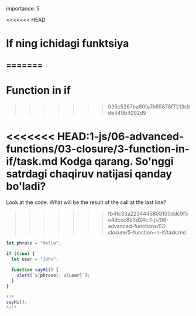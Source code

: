 importance: 5

<<<<<<< HEAD
# If ning ichidagi funktsiya
=======
---
# Function in if
>>>>>>> 035c5267ba80fa7b55878f7213cbde449b4092d9

<<<<<<< HEAD:1-js/06-advanced-functions/03-closure/3-function-in-if/task.md
Kodga qarang. So'nggi satrdagi chaqiruv natijasi qanday bo'ladi?
=======
Look at the code. What will be the result of the call at the last line?
>>>>>>> fb4fc33a2234445808100ddc9f5e4dcec8b3d24c:1-js/06-advanced-functions/03-closure/5-function-in-if/task.md

```js run
let phrase = "Hello";

if (true) {
  let user = "John";

  function sayHi() {
    alert(`${phrase}, ${user}`);
  }
}

*!*
sayHi();
*/!*
```
